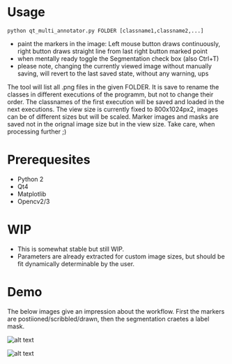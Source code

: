 # Usage
 ```
 python qt_multi_annotator.py FOLDER [classname1,classname2,...]
 ```

 * paint the markers in the image: Left mouse button draws continuously, right button draws straight line from last right button marked point
 * when mentally ready toggle the Segmentation check box (also Ctrl+T)
 * please note, changing the currently viewed image without manually saving, will revert to the last saved state, without any warning, ups

The tool will list all .png files in the given FOLDER. It is save to rename the classes in different executions of the programm, but not to change their order. The classnames of the first execution will be saved and loaded in the next executions.
The view size is currently fixed to 800x1024px2, images can be of different sizes but will be scaled. Marker images and masks are saved not in the orignal image size but in the view size. Take care, when processing further ;)

# Prerequesites
 * Python 2
 * Qt4
 * Matplotlib
 * Opencv2/3

# WIP

* This is somewhat stable but still WIP.
* Parameters are already extracted for custom image sizes, but should be fit dynamically determinable by the user.

# Demo
The below images give an impression about the workflow. First the markers are postiioned/scribbled/drawn, then the segmentation craetes a label mask.

![alt text]( fkraemer/qt_multi_annotator/blob/demo/img/qt_multi_marker.png )

![alt text]( fkraemer/qt_multi_annotator/blob/demo/img/qt_multi_mask.png )
